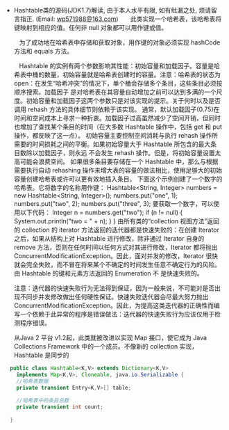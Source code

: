 * Hashtable类的源码(JDK1.7)解读, 由于本人水平有限, 如有纰漏之处, 烦请留言指正. (Email: wp571988@163.com)   
  &nbsp;&nbsp; 此类实现一个哈希表，该哈希表将键映射到相应的值。任何非 null 对象都可以用作键或值。

  &nbsp;&nbsp; 为了成功地在哈希表中存储和获取对象，用作键的对象必须实现 hashCode 方法和 equals 方法。

  &nbsp;&nbsp; Hashtable 的实例有两个参数影响其性能：初始容量和加载因子。容量是哈希表中桶的数量，初始容量就是哈希表创建时的容量。注意：哈希表的状态为 open：在发生“哈希冲突”的情况下，单个桶会存储多个条目，这些条目必须按顺序搜索。加载因子 是对哈希表在其容量自动增加之前可以达到多满的一个尺度。初始容量和加载因子这两个参数只是对该实现的提示。关于何时以及是否调用 rehash 方法的具体细节则依赖于该实现。
通常，默认加载因子(0.75)在时间和空间成本上寻求一种折衷。加载因子过高虽然减少了空间开销，但同时也增加了查找某个条目的时间（在大多数 Hashtable 操作中，包括 get 和 put 操作，都反映了这一点）。
初始容量主要控制空间消耗与执行 rehash 操作所需要的时间损耗之间的平衡。如果初始容量大于 Hashtable 所包含的最大条目数除以加载因子，则永远 不会发生 rehash 操作。但是，将初始容量设置太高可能会浪费空间。
如果很多条目要存储在一个 Hashtable 中，那么与根据需要执行自动 rehashing 操作来增大表的容量的做法相比，使用足够大的初始容量创建哈希表或许可以更有效地插入条目。
  下面这个示例创建了一个数字的哈希表。它将数字的名称用作键：
   Hashtable<String, Integer> numbers = new Hashtable<String, Integer>();
   numbers.put("one", 1);
   numbers.put("two", 2);
   numbers.put("three", 3);
  要获取一个数字，可以使用以下代码：
   Integer n = numbers.get("two");
     if (n != null) {
         System.out.println("two = " + n);
     }
   }
  由所有类的“collection 视图方法”返回的 collection 的 iterator 方法返回的迭代器都是快速失败的：在创建 Iterator 之后，如果从结构上对 Hashtable 进行修改，除非通过 Iterator 自身的 remove 方法，否则在任何时间以任何方式对其进行修改，Iterator 都将抛出ConcurrentModificationException。因此，面对并发的修改，Iterator 很快就会完全失败，而不冒在将来某个不确定的时间发生任意不确定行为的风险。由 Hashtable 的键和元素方法返回的 Enumeration 不 是快速失败的。

  注意：迭代器的快速失败行为无法得到保证，因为一般来说，不可能对是否出现不同步并发修改做出任何硬性保证。快速失败迭代器会尽最大努力抛出 ConcurrentModificationException。因此，为提高这类迭代器的正确性而编写一个依赖于此异常的程序是错误做法：迭代器的快速失败行为应该仅用于检测程序错误。

  从Java 2 平台 v1.2起，此类就被改进以实现 Map 接口，使它成为 Java Collections Framework 中的一个成员。不像新的 collection 实现，Hashtable 是同步的
 
```java
  public class Hashtable<K,V> extends Dictionary<K,V>
    implements Map<K,V>, Cloneable, java.io.Serializable {
    //哈希表数据
    private transient Entry<K,V>[] table;
    
    //哈希表中的条目总数
    private transient int count;
    
  }
```
